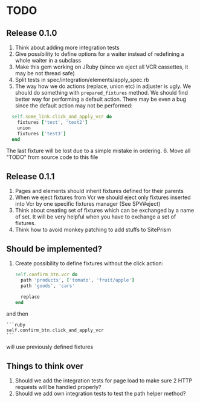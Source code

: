 # TODO

## Release 0.1.0

1. Think about adding more integration tests
2. Give possibility to define options for a waiter instead of redefining a whole waiter in a subclass
3. Make this gem working on JRuby (since we eject all VCR cassettes, it may be not thread safe)
4. Split tests in spec/integration/elements/apply_spec.rb
5. The way how we do actions (replace, union etc) in adjuster is ugly. We should do something with `prepared_fixtures` method. We should find better way for performing a default action. There may be even a bug since the default action may not be performed:

```ruby
  self.some_link.click_and_apply_vcr do
    fixtures ['test', 'test2']
    union
    fixtures ['test3']
  end
```

The last fixture will be lost due to a simple mistake in ordering.
6. Move all "TODO" from source code to this file

## Release 0.1.1

1. Pages and elements should inherit fixtures defined for their parents
2. When we eject fixtures from Vcr we should eject only fixtures inserted into Vcr by one specific fixtures manager (See SPV#eject)
3. Think about creating set of fixtures which can be exchanged by a name of set. It will be very helpful when you have to exchange a set of fixtures.
4. Think how to avoid monkey patching to add stuffs to SitePrism

## Should be implemented?

1. Create possibility to define fixtures without the click action:

    ```ruby
    self.confirm_btn.vcr do
      path 'products', ['tomato', 'fruit/apple']
      path 'goods', 'cars'

      replace
    end
    ```

  and then

    ```ruby
    self.confirm_btn.click_and_apply_vcr
    ```

  will use previously defined fixtures


## Things to think over

1. Should we add the integration tests for page load to make sure 2 HTTP requests will be handled properly?
2. Should we add own integration tests to test the path helper method?
